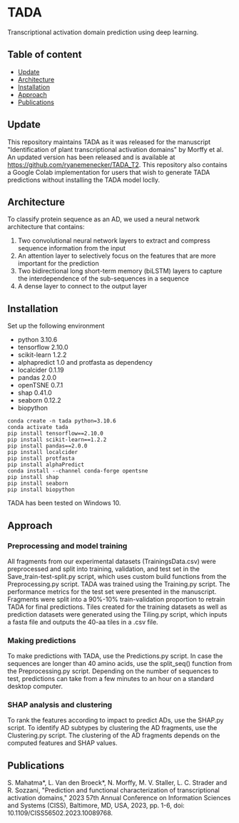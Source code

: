 # TADA
Transcriptional activation domain prediction using deep learning.

## Table of content
* [Update](#Update)
* [Architecture](#Architecture)
* [Installation](#Installation)
* [Approach](#Approach)
* [Publications](#Publications)

## Update
This repository maintains TADA as it was released for the manuscript "Identification of plant transcriptional activation domains" by Morffy et al. An updated version has been released and is available at https://github.com/ryanemenecker/TADA_T2. This repository also contains a Google Colab implementation for users that wish to generate TADA predictions without installing the TADA model loclly.

## Architecture
To classify protein sequence as an AD, we used a neural network architecture that contains: 
1. Two convolutional neural network layers to extract and compress sequence information from the input
2. An attention layer to selectively focus on the features that are more important for the prediction
3. Two bidirectional long short-term memory (biLSTM) layers to capture the interdependence of the sub-sequences in a sequence
4. A dense layer to connect to the output layer


## Installation

Set up the following environment
* python 3.10.6
* tensorflow 2.10.0
* scikit-learn 1.2.2
* alphapredict 1.0 and protfasta as dependency
* localcider 0.1.19
* pandas 2.0.0
* openTSNE 0.7.1
* shap 0.41.0
* seaborn 0.12.2
* biopython

```
conda create -n tada python=3.10.6
conda activate tada
pip install tensorflow==2.10.0
pip install scikit-learn==1.2.2
pip install pandas==2.0.0
pip install localcider
pip install protfasta
pip install alphaPredict
conda install --channel conda-forge opentsne
pip install shap
pip install seaborn
pip install biopython
```

TADA has been tested on Windows 10.

## Approach
### Preprocessing and model training
All fragments from our experimental datasets (TrainingsData.csv) were preprocessed and split into training, validation, and test set in the Save_train-test-split.py script, which uses custom build functions from the Preprocessing.py script. TADA was trained using the Training.py script. The performance metrics for the test set were presented in the manuscript. Fragments were split into a 90%-10% train-validation proportion to retrain TADA for final predictions. Tiles created for the training datasets as well as prediction datasets were generated using the Tiling.py script, which inputs a fasta file and outputs the 40-aa tiles in a .csv file.

### Making predictions
To make predictions with TADA, use the Predictions.py script. In case the sequences are longer than 40 amino acids, use the split_seq() function from the Preprocessing.py script. Depending on the number of sequences to test, predictions can take from a few minutes to an hour on a standard desktop computer.

### SHAP analysis and clustering
To rank the features according to impact to predict ADs, use the SHAP.py script. To identify AD subtypes by clustering the AD fragments, use the Clustering.py script. The clustering of the AD fragments depends on the computed features and SHAP values. 

## Publications
S. Mahatma*, L. Van den Broeck*, N. Morffy, M. V. Staller, L. C. Strader and R. Sozzani, "Prediction and functional characterization of transcriptional activation domains," 2023 57th Annual Conference on Information Sciences and Systems (CISS), Baltimore, MD, USA, 2023, pp. 1-6, doi: 10.1109/CISS56502.2023.10089768.

